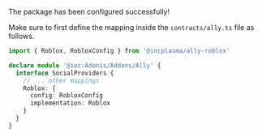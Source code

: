 The package has been configured successfully!

Make sure to first define the mapping inside the `contracts/ally.ts` file as follows.

```ts
import { Roblox, RobloxConfig } from '@incplasma/ally-roblox'

declare module '@ioc:Adonis/Addons/Ally' {
  interface SocialProviders {
    // ... other mappings
    Roblox: {
      config: RobloxConfig
      implementation: Roblox
    }
  }
}
```
